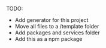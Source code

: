 TODO:

- Add generator for this project
- Move all files to a /template folder
- Add packages and services folder
- Add this as a npm package